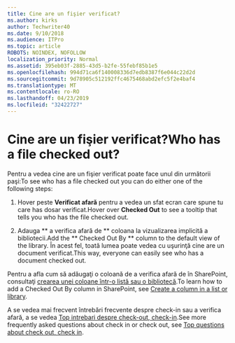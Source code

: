 ```yaml
---
title: Cine are un fişier verificat?
ms.author: kirks
author: Techwriter40
ms.date: 9/10/2018
ms.audience: ITPro
ms.topic: article
ROBOTS: NOINDEX, NOFOLLOW
localization_priority: Normal
ms.assetid: 395eb03f-2885-43d5-b2fe-55febf85b1e5
ms.openlocfilehash: 994d71ca6f140008336d7edb8387f6e044c22d2d
ms.sourcegitcommit: 9d78905c512192ffc4675468abd2efc5f2e4baf4
ms.translationtype: MT
ms.contentlocale: ro-RO
ms.lasthandoff: 04/23/2019
ms.locfileid: "32422727"
---
```

# <a name="who-has-a-file-checked-out"></a><span data-ttu-id="c66ac-102">Cine are un fişier verificat?</span><span class="sxs-lookup"><span data-stu-id="c66ac-102">Who has a file checked out?</span></span>

<span data-ttu-id="c66ac-103">Pentru a vedea cine are un fişier verificat poate face unul din următorii paşi:</span><span class="sxs-lookup"><span data-stu-id="c66ac-103">To see who has a file checked out you can do either one of the following steps:</span></span>
  
1. <span data-ttu-id="c66ac-104">Hover peste **Verificat afară** pentru a vedea un sfat ecran care spune tu care has dosar verificat.</span><span class="sxs-lookup"><span data-stu-id="c66ac-104">Hover over **Checked Out** to see a tooltip that tells you who has the file checked out.</span></span> 
    
2. <span data-ttu-id="c66ac-105">Adauga \*\* a verifica afară de \*\* coloana la vizualizarea implicită a bibliotecii.</span><span class="sxs-lookup"><span data-stu-id="c66ac-105">Add the \*\* Checked Out By \*\* column to the default view of the library.</span></span> <span data-ttu-id="c66ac-106">În acest fel, toată lumea poate vedea cu uşurinţă cine are un document verificat.</span><span class="sxs-lookup"><span data-stu-id="c66ac-106">This way, everyone can easily see who has a document checked out.</span></span> 
    
<span data-ttu-id="c66ac-107">Pentru a afla cum să adăugaţi o coloană de a verifica afară de în SharePoint, consultaţi [crearea unei coloane într-o listă sau o bibliotecă](https://go.microsoft.com/fwlink/?linkid=2019591).</span><span class="sxs-lookup"><span data-stu-id="c66ac-107">To learn how to add a Checked Out By column in SharePoint, see [Create a column in a list or library](https://go.microsoft.com/fwlink/?linkid=2019591).</span></span> 
  
<span data-ttu-id="c66ac-108">A se vedea mai frecvent întrebări frecvente despre check-in sau a verifica afară, a se vedea [Top intrebari despre check-out, check-in](https://go.microsoft.com/fwlink/?linkid=2018786).</span><span class="sxs-lookup"><span data-stu-id="c66ac-108">See more frequently asked questions about check in or check out, see [Top questions about check out, check in](https://go.microsoft.com/fwlink/?linkid=2018786).</span></span>
  

